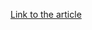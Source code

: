 [Link to the article](https://www.akamai.com/blog/security/akamai-prolexic-comes-with-network-cloud-firewall)

